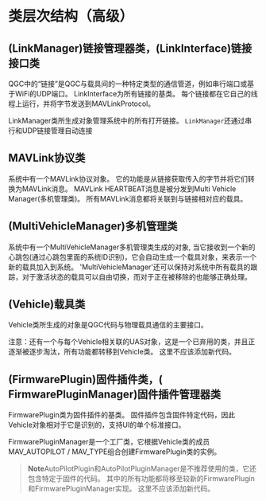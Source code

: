 # 类层次结构（高级）

## (LinkManager)链接管理器类，(LinkInterface)链接接口类

QGC中的“链接”是QGC与载具间的一种特定类型的通信管道，例如串行端口或基于WiFi的UDP端口。 LinkInterface为所有链接的基类。 每个链接都在它自己的线程上运行，并将字节发送到MAVLinkProtocol。

LinkManager类所生成对象管理系统中的所有打开链接。 `LinkManager`还通过串行和UDP链接管理自动连接

## MAVLink协议类

系统中有一个MAVLink协议对象。 它的功能是从链接获取传入的字节并将它们转换为MAVLink消息。 MAVLink HEARTBEAT消息是被分发到Multi Vehicle Manager(多机管理类)。 所有MAVLink消息都将关联到与链接相对应的载具。

## (MultiVehicleManager)多机管理类

系统中有一个MultiVehicleManager多机管理类生成的对象, 当它接收到一个新的心跳包(通过心跳包里面的系统ID识别)，它会自动生成一个载具对象，来表示一个新的载具加入到系统。 'MultiVehicleManager'还可以保持对系统中所有载具的跟踪，对于激活状态的载具可以自由切换，而对于正在被移除的也能够正确处理。

## (Vehicle)载具类

Vehicle类所生成的对象是QGC代码与物理载具通信的主要接口。

注意：还有一个与每个Vehicle相关联的UAS对象，这是一个已弃用的类，并且正逐渐被逐步淘汰，所有功能都转移到Vehicle类。 这里不应该添加新代码。

## (FirmwarePlugin)固件插件类，( FirmwarePluginManager)固件插件管理器类

FirmwarePlugin类为固件插件的基类。 固件插件包含固件特定代码，因此Vehicle对象相对于它是识别的，支持UI的单个标准接口。

FirmwarePluginManager是一个工厂类，它根据Vehicle类的成员MAV_AUTOPILOT / MAV_TYPE组合创建FirmwarePlugin类的实例。

> **Note**AutoPilotPlugin和AutoPilotPluginManager是不推荐使用的类，它还包含特定于固件的代码。 其中的所有功能都将移至较新的FirmwarePlugin和FirmwarePluginManager实现。 这里不应该添加新代码。